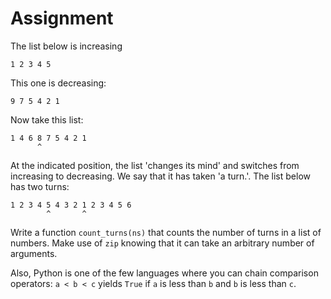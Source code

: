 # Assignment

The list below is increasing

```text
1 2 3 4 5
```

This one is decreasing:

```text
9 7 5 4 2 1
```

Now take this list:

```test
1 4 6 8 7 5 4 2 1
      ^
```

At the indicated position, the list 'changes its mind' and switches
from increasing to decreasing. We say that it has taken 'a turn.'.
The list below has two turns:

```text
1 2 3 4 5 4 3 2 1 2 3 4 5 6
        ^       ^
```

Write a function `count_turns(ns)` that counts the number of turns in a list of numbers.
Make use of `zip` knowing that it can take an arbitrary number of arguments.

Also, Python is one of the few languages where you can chain comparison operators:
`a < b < c` yields `True` if `a` is less than `b` and `b` is less than `c`.

